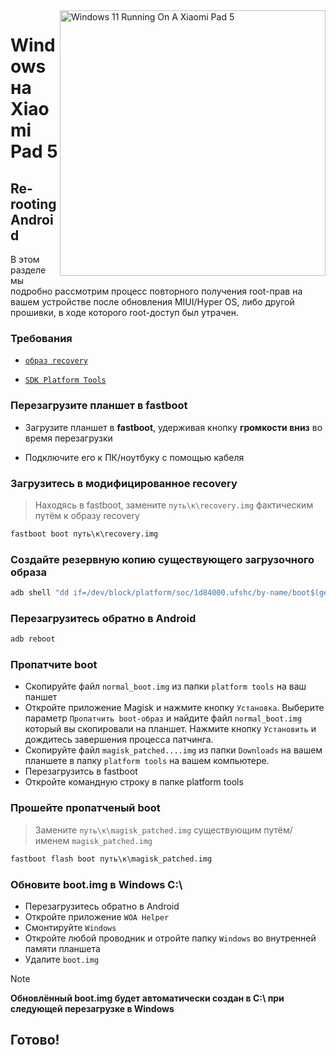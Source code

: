 <img align="right" src="https://raw.githubusercontent.com/erdilS/Port-Windows-11-Xiaomi-Pad-5/main/nabu.png" width="425" alt="Windows 11 Running On A Xiaomi Pad 5">

# Windows на Xiaomi Pad 5

## Re-rooting Android
В этом разделе мы подробно рассмотрим процесс повторного получения root-прав на вашем устройстве после обновления MIUI/Hyper OS, либо другой прошивки, в ходе которого root-доступ был утрачен.

### Требования
- [```образ recovery```](https://github.com/erdilS/Port-Windows-11-Xiaomi-Pad-5/releases/download/1.0/recovery.img)
  
- [```SDK Platform Tools```](https://developer.android.com/studio/releases/platform-tools)

### Перезагрузите планшет в **fastboot**
- Загрузите планшет в **fastboot**, удерживая кнопку **громкости вниз** во время перезагрузки

- Подключите его к ПК/ноутбуку с помощью кабеля

### Загрузитесь в модифицированное recovery
> Находясь в fastboot, замените `путь\к\recovery.img` фактическим путём к образу recovery 
```cmd
fastboot boot путь\к\recovery.img
```

### Создайте резервную копию существующего загрузочного образа
```cmd
adb shell "dd if=/dev/block/platform/soc/1d84000.ufshc/by-name/boot$(getprop ro.boot.slot_suffix) of=/tmp/normal_boot.img" && adb pull /tmp/normal_boot.img
```

### Перезагрузитесь обратно в Android
```cmd
adb reboot
```

### Пропатчите boot 
- Скопируйте файл ```normal_boot.img``` из папки ```platform tools``` на ваш паншет 
- Откройте приложение Magisk и нажмите кнопку ```Установка```. Выберите параметр ```Пропатчить boot-образ``` и найдите файл ```normal_boot.img``` который вы скопировали на планшет. Нажмите кнопку ```Установить``` и дождитесь завершения процесса патчинга.
- Скопируйте файл ```magisk_patched....img``` из папки ```Downloads``` на вашем планшете в папку ```platform tools``` на вашем компьютере. 
- Перезагрузитсь в fastboot
- Откройте командную строку в папке platform tools 

### Прошейте пропатченый boot  
 > Замените `путь\к\magisk_patched.img` существующим путём/именем ```magisk_patched.img```
```cmd
fastboot flash boot путь\к\magisk_patched.img
```

### Обновите boot.img в Windows C:\
- Перезагрузитесь обратно в Android 
- Откройте приложение ```WOA Helper```
- Смонтируйте ```Windows```
- Откройте любой проводник и отройте папку ```Windows``` во внутренней памяти планшета
- Удалите ```boot.img```

> [!NOTE]
> **Обновлённый boot.img будет автоматически создан в C:\ при следующей перезагрузке в Windows**

## Готово!














